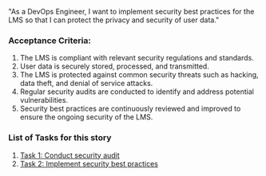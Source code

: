 "As a DevOps Engineer, I want to implement security best practices for the LMS so that I can protect the privacy and security of user data."

### Acceptance Criteria:

1. The LMS is compliant with relevant security regulations and standards.
2. User data is securely stored, processed, and transmitted.
3. The LMS is protected against common security threats such as hacking, data theft, and denial of service attacks.
4. Regular security audits are conducted to identify and address potential vulnerabilities.
5. Security best practices are continuously reviewed and improved to ensure the ongoing security of the LMS.


### List of Tasks for this story 

1. [Task 1: Conduct security audit](/documentation/templates/theme/initiatives/epics/stories/tasks/task_template_3_5_1.md)
2. [Task 2: Implement security best practices](/documentation/templates/theme/initiatives/epics/stories/tasks/task_template_3_5_2.md)
